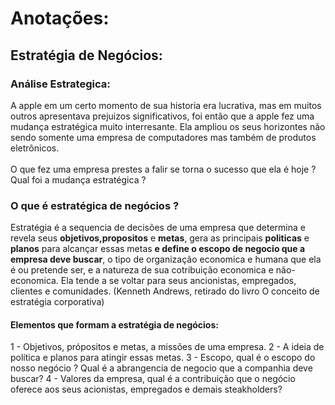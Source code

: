 # Anotações:
## Estratégia de Negócios:
### Análise Estrategica:
A apple em um certo momento de sua historia era lucrativa, mas em muitos outros apresentava prejuizos significativos, foi então que a apple fez uma mudança estratégica muito interresante. Ela ampliou os seus horizontes não sendo somente uma empresa de computadores mas também de produtos eletrônicos.<br><br>
O que fez uma empresa prestes a falir se torna o sucesso que ela é hoje ? Qual foi a mudança estratégica ?
### O que é estratégica de negócios ?
Estratégia é a sequencia de decisões de uma empresa que determina e revela seus <strong>objetivos,propositos</strong> e <strong>metas</strong>, gera as principais <strong>politicas</strong> e <strong>planos</strong> para alcançar essas metas <strong>e define o escopo de negocio que a empresa deve buscar</strong>, o tipo de organização economica e humana que ela é ou pretende ser, e a natureza de sua cotribuição economica e não-economica. Ela tende a se voltar para seus ancionistas, empregados, clientes e comunidades. (Kenneth Andrews, retirado do livro O conceito de estratégia corporativa)
#### Elementos que formam a estratégia de negócios:
1 - Objetivos, própositos  e metas, a missões de uma empresa.
2 - A ideia de política e planos para atingir essas metas.
3 - Escopo, qual é o escopo do nosso negócio ? Qual é a abrangencia de negocio que a companhia deve buscar?
4 - Valores da empresa, qual é a contribuição que o negócio oferece aos seus acionistas, empregados e demais steakholders? 
